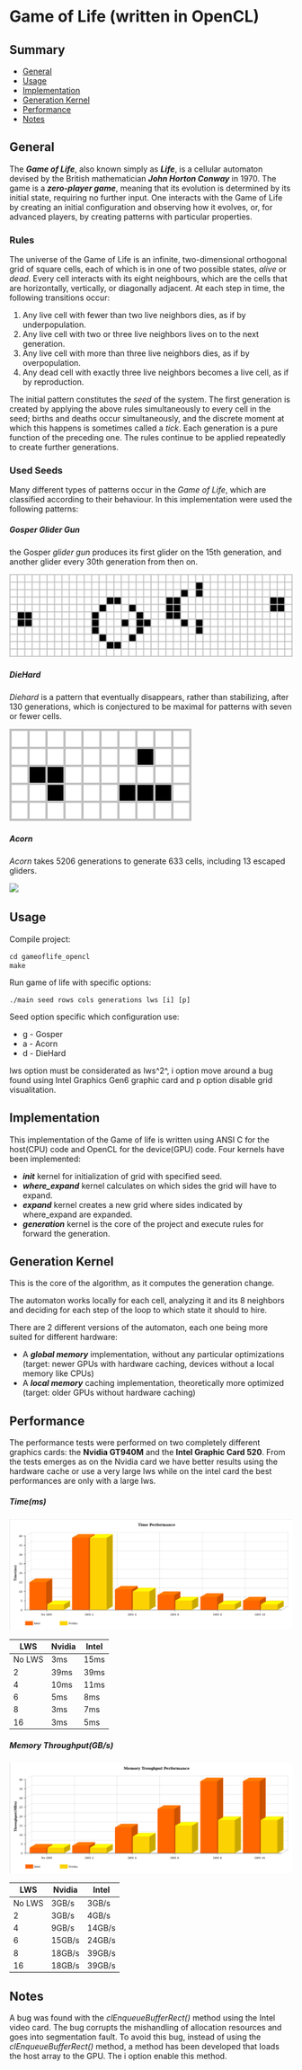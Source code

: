 ﻿# Game of Life (written in OpenCL)

## Summary

- [General](#General)
- [Usage](#Usage)
- [Implementation](#Implementation)
- [Generation Kernel](#GenerationKernel)
- [Performance](#Performance)
- [Notes](#Notes)

## General

The _**Game of Life**_, also known simply as _**Life**_, is a cellular automaton devised by the British mathematician _**John Horton Conway**_ in 1970.
The game is a **_zero-player game_**, meaning that its evolution is determined by its initial state, requiring no further input. One interacts with the Game of Life by creating an initial configuration and observing how it evolves, or, for advanced players, by creating patterns with particular properties.

### Rules

The universe of the Game of Life is an infinite, two-dimensional orthogonal grid of square cells, each of which is in one of two possible states, _alive_ or _dead_. Every cell interacts with its eight neighbours, which are the cells that are horizontally, vertically, or diagonally adjacent. At each step in time, the following transitions occur:

1.  Any live cell with fewer than two live neighbors dies, as if by underpopulation.
2.  Any live cell with two or three live neighbors lives on to the next generation.
3.  Any live cell with more than three live neighbors dies, as if by overpopulation.
4.  Any dead cell with exactly three live neighbors becomes a live cell, as if by reproduction.

The initial pattern constitutes the _seed_ of the system. The first generation is created by applying the above rules simultaneously to every cell in the seed; births and deaths occur simultaneously, and the discrete moment at which this happens is sometimes called a _tick_. Each generation is a pure function of the preceding one. The rules continue to be applied repeatedly to create further generations.

### Used Seeds

Many different types of patterns occur in the _Game of Life_, which are classified according to their behaviour. In this implementation were used the following patterns:

##### Gosper Glider Gun

the Gosper _glider gun_ produces its first glider on the 15th generation, and another glider every 30th generation from then on.

![](./doc/gosper.svg)

##### DieHard

_Diehard_ is a pattern that eventually disappears, rather than stabilizing, after 130 generations, which is conjectured to be maximal for patterns with seven or fewer cells.

![](./doc/diehard.svg)

##### Acorn

_Acorn_ takes 5206 generations to generate 633 cells, including 13 escaped gliders.

![](./doc/acorn.svg)

## Usage

Compile project:

    cd gameoflife_opencl
    make

Run game of life with specific options:

    ./main seed rows cols generations lws [i] [p]

Seed option specific which configuration use:

- g - Gosper
- a - Acorn
- d - DieHard

lws option must be considerated as lws^2^, i option move around a bug found using Intel Graphics Gen6 graphic card and p option disable grid visualitation.

## Implementation

This implementation of the Game of life is written using ANSI C for the host(CPU) code and OpenCL for the device(GPU) code. Four kernels have been implemented:

- **_init_** kernel for initialization of grid with specified seed.
- **_where_expand_** kernel calculates on which sides the grid will have to expand.
- **_expand_** kernel creates a new grid where sides indicated by where_expand are expanded.
- **_generation_** kernel is the core of the project and execute rules for forward the generation.

## Generation Kernel

This is the core of the algorithm, as it computes the generation change.

The automaton works locally for each cell, analyzing it and its 8 neighbors and deciding for each step of the loop to which state it should to hire.

There are 2 different versions of the automaton, each one being more suited for different hardware:

- A **_global memory_** implementation, without any particular optimizations (target: newer GPUs with hardware caching, devices without a local memory like CPUs)
- A **_local memory_** caching implementation, theoretically more optimized (target: older GPUs without hardware caching)

## Performance

The performance tests were performed on two completely different graphics cards: the **Nvidia GT940M** and the **Intel Graphic Card 520**. From the tests emerges as on the Nvidia card we have better results using the hardware cache or use a very large lws while on the intel card the best performances are only with a large lws.

##### Time(ms)

![](./doc/time.png)

| LWS    | Nvidia | Intel |
| ------ | ------ | ----- |
| No LWS | 3ms    | 15ms  |
| 2      | 39ms   | 39ms  |
| 4      | 10ms   | 11ms  |
| 6      | 5ms    | 8ms   |
| 8      | 3ms    | 7ms   |
| 16     | 3ms    | 5ms   |

##### Memory Throughput(GB/s)

![](./doc/memory.png)

| LWS    | Nvidia | Intel  |
| ------ | ------ | ------ |
| No LWS | 3GB/s  | 3GB/s  |
| 2      | 3GB/s  | 4GB/s  |
| 4      | 9GB/s  | 14GB/s |
| 6      | 15GB/s | 24GB/s |
| 8      | 18GB/s | 39GB/s |
| 16     | 18GB/s | 39GB/s |

## Notes

A bug was found with the _clEnqueueBufferRect()_ method using the Intel video card. The bug corrupts the mishandling of allocation resources and goes into segmentation fault. To avoid this bug, instead of using the _clEnqueueBufferRect()_ method, a method has been developed that loads the host array to the GPU. The i option enable this method.
